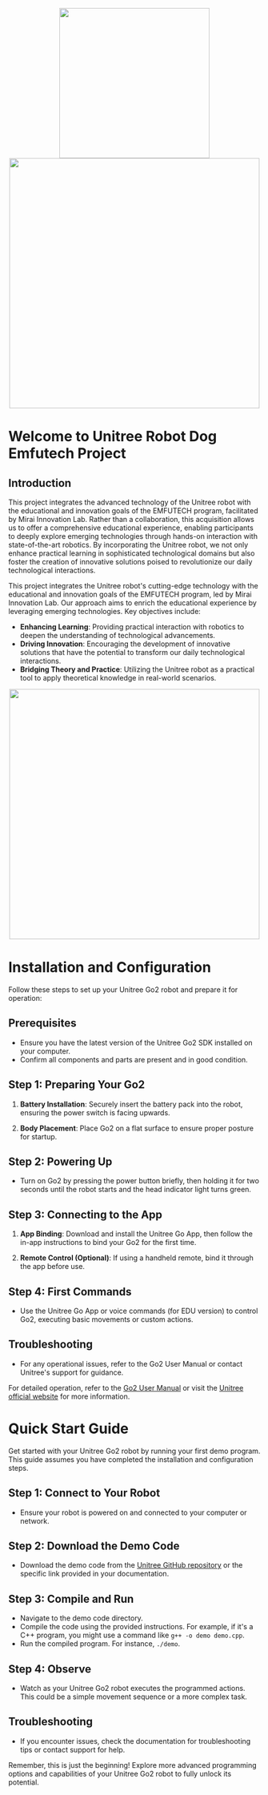<p align="center">
  <img src="https://www.mirai-innovation-lab.com/wp-content/uploads/2019/02/mirai_logo.png" width="300"/>
  <img src="https://www.mirai-innovation-lab.com/wp-content/uploads/2019/12/Emfutech_dark.png" width="500" /> 
</p>


# Welcome to Unitree Robot Dog Emfutech Project

## Introduction

This project integrates the advanced technology of the Unitree robot with the educational and innovation goals of the EMFUTECH program, facilitated by Mirai Innovation Lab. Rather than a collaboration, this acquisition allows us to offer a comprehensive educational experience, enabling participants to deeply explore emerging technologies through hands-on interaction with state-of-the-art robotics. By incorporating the Unitree robot, we not only enhance practical learning in sophisticated technological domains but also foster the creation of innovative solutions poised to revolutionize our daily technological interactions.

This project integrates the Unitree robot's cutting-edge technology with the educational and innovation goals of the EMFUTECH program, led by Mirai Innovation Lab. Our approach aims to enrich the educational experience by leveraging emerging technologies. Key objectives include:

- **Enhancing Learning**: Providing practical interaction with robotics to deepen the understanding of technological advancements.
- **Driving Innovation**: Encouraging the development of innovative solutions that have the potential to transform our daily technological interactions.
- **Bridging Theory and Practice**: Utilizing the Unitree robot as a practical tool to apply theoretical knowledge in real-world scenarios.
<p align="center">
  <img src="https://oss-global-cdn.unitree.com/static/c487f93e06954100a44fac4442b94d94_288x238.png" width="500"/>
</p>

# Installation and Configuration

Follow these steps to set up your Unitree Go2 robot and prepare it for operation:

## Prerequisites

- Ensure you have the latest version of the Unitree Go2 SDK installed on your computer.
- Confirm all components and parts are present and in good condition.

## Step 1: Preparing Your Go2

1. **Battery Installation**: Securely insert the battery pack into the robot, ensuring the power switch is facing upwards.

2. **Body Placement**: Place Go2 on a flat surface to ensure proper posture for startup.

## Step 2: Powering Up

- Turn on Go2 by pressing the power button briefly, then holding it for two seconds until the robot starts and the head indicator light turns green.

## Step 3: Connecting to the App

1. **App Binding**: Download and install the Unitree Go App, then follow the in-app instructions to bind your Go2 for the first time.

2. **Remote Control (Optional)**: If using a handheld remote, bind it through the app before use.

## Step 4: First Commands

- Use the Unitree Go App or voice commands (for EDU version) to control Go2, executing basic movements or custom actions.

## Troubleshooting

- For any operational issues, refer to the Go2 User Manual or contact Unitree's support for guidance.

For detailed operation, refer to the [Go2 User Manual](https://physical-computing-lab.net/wp-content/uploads/Go2-User-Manual.pdf) or visit the [Unitree official website](https://www.unitree.com/support) for more information.

# Quick Start Guide

Get started with your Unitree Go2 robot by running your first demo program. This guide assumes you have completed the installation and configuration steps.

## Step 1: Connect to Your Robot

- Ensure your robot is powered on and connected to your computer or network.

## Step 2: Download the Demo Code

- Download the demo code from the [Unitree GitHub repository](https://github.com/unitree-robotics) or the specific link provided in your documentation.

## Step 3: Compile and Run

- Navigate to the demo code directory.
- Compile the code using the provided instructions. For example, if it's a C++ program, you might use a command like `g++ -o demo demo.cpp`.
- Run the compiled program. For instance, `./demo`.

## Step 4: Observe

- Watch as your Unitree Go2 robot executes the programmed actions. This could be a simple movement sequence or a more complex task.

## Troubleshooting

- If you encounter issues, check the documentation for troubleshooting tips or contact support for help.

Remember, this is just the beginning! Explore more advanced programming options and capabilities of your Unitree Go2 robot to fully unlock its potential.

